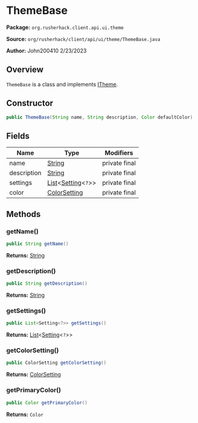 # ThemeBase

**Package:** `org.rusherhack.client.api.ui.theme`

**Source:** `org/rusherhack/client/api/ui/theme/ThemeBase.java`

**Author:** John200410 2/23/2023



## Overview

`ThemeBase` is a class and implements [ITheme](/client/api/ui/theme/ITheme.md).

## Constructor

```java
public ThemeBase(String name, String description, Color defaultColor)
```

## Fields

| Name | Type | Modifiers |
|------|------|----------|
| name | [String](https://docs.oracle.com/en/java/javase/21/docs/api/java.base/java/lang/String.html) | private final |
| description | [String](https://docs.oracle.com/en/java/javase/21/docs/api/java.base/java/lang/String.html) | private final |
| settings | [List](https://docs.oracle.com/en/java/javase/21/docs/api/java.base/java/util/List.html)<[Setting](/core/setting/Setting.md)<`?`>> | private final |
| color | [ColorSetting](/client/api/setting/ColorSetting.md) | private final |


## Methods

### getName()

```java
public String getName()
```

**Returns:** [String](https://docs.oracle.com/en/java/javase/21/docs/api/java.base/java/lang/String.html)

### getDescription()

```java
public String getDescription()
```

**Returns:** [String](https://docs.oracle.com/en/java/javase/21/docs/api/java.base/java/lang/String.html)

### getSettings()

```java
public List<Setting<?>> getSettings()
```

**Returns:** [List](https://docs.oracle.com/en/java/javase/21/docs/api/java.base/java/util/List.html)<[Setting](/core/setting/Setting.md)<`?`>>

### getColorSetting()

```java
public ColorSetting getColorSetting()
```

**Returns:** [ColorSetting](/client/api/setting/ColorSetting.md)

### getPrimaryColor()

```java
public Color getPrimaryColor()
```

**Returns:** `Color`

